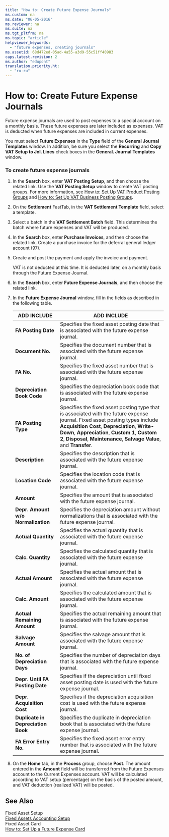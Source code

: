```yaml
---
title: "How to: Create Future Expense Journals"
ms.custom: na
ms.date: "06-05-2016"
ms.reviewer: na
ms.suite: na
ms.tgt_pltfrm: na
ms.topic: "article"
helpviewer_keywords: 
  - "future expenses, creating journals"
ms.assetid: 68d472ed-05ad-4a55-a3d9-55c51ff40983
caps.latest.revision: 2
ms.author: "edupont"
translation.priority.ht: 
  - "ru-ru"
---
```

# How to: Create Future Expense Journals
Future expense journals are used to post expenses to a special account on a monthly basis. These future expenses are later included as expenses. VAT is deducted when future expenses are included in current expenses.  
  
 You must select **Future Expenses** in the **Type** field of the **General Journal Templates** window. In addition, be sure you select the **Recurring** and **Copy VAT Setup to Jnl. Lines** check boxes in the **General. Journal Templates** window.  
  
### To create future expense journals  
  
1.  In the **Search** box, enter **VAT Posting Setup**, and then choose the related link. Use the **VAT Posting Setup** window to create VAT posting groups. For more information, see [How to: Set Up VAT Product Posting Groups](../../Finance/how-to-set-up-vat-product-posting-groups.md) and [How to: Set Up VAT Business Posting Groups](../../Finance/how-to-set-up-vat-business-posting-groups.md).  
  
2.  On the **Settlement** FastTab, in the **VAT Settlement Template** field, select a template.  
  
3.  Select a batch in the **VAT Settlement Batch** field. This determines the batch where future expenses and VAT will be produced.  
  
4.  In the **Search** box, enter **Purchase Invoices**, and then choose the related link. Create a purchase invoice for the deferral general ledger account \(97\).  
  
5.  Create and post the payment and apply the invoice and payment.  
  
     VAT is not deducted at this time. It is deducted later, on a monthly basis through the Future Expense Journal.  
  
6.  In the **Search** box, enter **Future Expense Journals**, and then choose the related link.  
  
7.  In the **Future Expense Journal** window, fill in the fields as described in the following table.  
  
    |ADD INCLUDE<!--[!INCLUDE[bp_tablefield](../../ApplicationDesign/includes/bp_tablefield_md.md)]-->|ADD INCLUDE<!--[!INCLUDE[bp_tabledescription](../../ApplicationDesign/includes/bp_tabledescription_md.md)]-->|  
    |---------------------------------|---------------------------------------|  
    |**FA Posting Date**|Specifies the fixed asset posting date that is associated with the future expense journal.|  
    |**Document No.**|Specifies the document number that is associated with the future expense journal.|  
    |**FA No.**|Specifies the fixed asset number that is associated with the future expense journal.|  
    |**Depreciation Book Code**|Specifies the depreciation book code that is associated with the future expense journal.|  
    |**FA Posting Type**|Specifies the fixed asset posting type that is associated with the future expense journal. Fixed asset posting types include **Acquisition Cost**, **Depreciation**, **Write\-Down**, **Appreciation**, **Custom 1**, **Custom 2**, **Disposal**, **Maintenance**, **Salvage Value**, and **Transfer**.|  
    |**Description**|Specifies the description that is associated with the future expense journal.|  
    |**Location Code**|Specifies the location code that is associated with the future expense journal.|  
    |**Amount**|Specifies the amount that is associated with the future expense journal.|  
    |**Depr. Amount w\/o Normalization**|Specifies the depreciation amount without normalizations that is associated with the future expense journal.|  
    |**Actual Quantity**|Specifies the actual quantity that is associated with the future expense journal.|  
    |**Calc. Quantity**|Specifies the calculated quantity that is associated with the future expense journal.|  
    |**Actual Amount**|Specifies the actual amount that is associated with the future expense journal.|  
    |**Calc. Amount**|Specifies the calculated amount that is associated with the future expense journal.|  
    |**Actual Remaining Amount**|Specifies the actual remaining amount that is associated with the future expense journal.|  
    |**Salvage Amount**|Specifies the salvage amount that is associated with the future expense journal.|  
    |**No. of Depreciation Days**|Specifies the number of depreciation days that is associated with the future expense journal.|  
    |**Depr. Until FA Posting Date**|Specifies if the depreciation until fixed asset posting date is used with the future expense journal.|  
    |**Depr. Acquisition Cost**|Specifies if the depreciation acquisition cost is used with the future expense journal.|  
    |**Duplicate in Depreciation Book**|Specifies the duplicate in depreciation book that is associated with the future expense journal.|  
    |**FA Error Entry No.**|Specifies the fixed asset error entry number that is associated with the future expense journal.|  
  
8.  On the **Home** tab, in the **Process** group, choose **Post**. The amount entered in the **Amount** field will be transferred from the Future Expenses account to the Current Expenses account. VAT will be calculated according to VAT setup \(percentage\) on the basis of the posted amount, and VAT deduction \(realized VAT\) will be posted.  
  
## See Also  
 Fixed Asset Setup   
 [Fixed Assets Accounting Setup](../../Finance/fixed-assets-accounting-setup.md)   
 Fixed Asset Card   
 [How to: Set Up a Future Expense Card](../../LocalFunctionalityForMicrosoftDynamicsNav2016/Russia/how-to-set-up-a-future-expense-card.md)